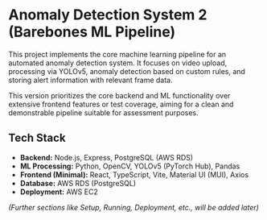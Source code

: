 # Anomaly Detection System 2 (Barebones ML Pipeline)

This project implements the core machine learning pipeline for an automated anomaly detection system. It focuses on video upload, processing via YOLOv5, anomaly detection based on custom rules, and storing alert information with relevant frame data.

This version prioritizes the core backend and ML functionality over extensive frontend features or test coverage, aiming for a clean and demonstrable pipeline suitable for assessment purposes.

## Tech Stack

*   **Backend:** Node.js, Express, PostgreSQL (AWS RDS)
*   **ML Processing:** Python, OpenCV, YOLOv5 (PyTorch Hub), Pandas
*   **Frontend (Minimal):** React, TypeScript, Vite, Material UI (MUI), Axios
*   **Database:** AWS RDS (PostgreSQL)
*   **Deployment:** AWS EC2

*(Further sections like Setup, Running, Deployment, etc., will be added later)*
